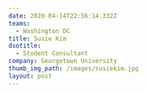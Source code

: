 ```yaml
---
date: 2020-04-14T22:56:14.332Z
teams:
  - Washington DC
title: Susie Kim
dsotitle:
  - Student Consultant
company: Georgetown University
thumb_img_path: /images/susiekim.jpg
layout: post
---
```

